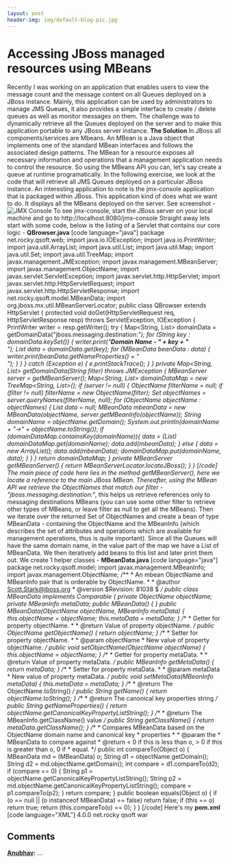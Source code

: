 ```yaml
---
layout: post
header-img: img/default-blog-pic.jpg
---
```


# Accessing JBoss managed resources using MBeans

Recently I was working on an application that enables users to view the message count and the message content on all Queues deployed on a JBoss instance. Mainly, this application can be used by administrators to manage JMS Queues, it also provides a simple interface to create / delete queues as well as monitor messages on them. The challenge was to dynamically retrieve all the Queues deployed on the server and to make this application portable to any JBoss server instance. **The Solution** In JBoss all components/services are Mbeans. An MBean is a Java object that implements one of the standard MBean interfaces and follows the associated design patterns. The MBean for a resource exposes all necessary information and operations that a management application needs to control the resource. So using the MBeans API you can, let's say create a queue at runtime programatically. In the following exercise, we look at the code that will retrieve all JMS Queues deployed on a particular JBoss instance.  An interesting application to note is the jmx-console application that is packaged within JBoss. This application kind of does what we want to do. It displays all the MBeans deployed on the server. See screenshot - ![JMX Console](/wp-content/uploads/2009/11/jmx-console.png) To see jmx-console, start the JBoss server on your local machine and go to http://localhost:8080/jmx-console Straight away lets start with some code, below is the listing of a Servlet that contains our core logic - **QBrowser.java** [code language="java"] package net.rocky.qsoft.web; import java.io.IOException; import java.io.PrintWriter; import java.util.ArrayList; import java.util.List; import java.util.Map; import java.util.Set; import java.util.TreeMap; import javax.management.JMException; import javax.management.MBeanServer; import javax.management.ObjectName; import javax.servlet.ServletException; import javax.servlet.http.HttpServlet; import javax.servlet.http.HttpServletRequest; import javax.servlet.http.HttpServletResponse; import net.rocky.qsoft.model.MBeanData; import org.jboss.mx.util.MBeanServerLocator; public class QBrowser extends HttpServlet { protected void doGet(HttpServletRequest req, HttpServletResponse resp) throws ServletException, IOException { PrintWriter writer = resp.getWriter(); try { Map<String, List<MBeanData>> domainData = getDomainData("jboss.messaging.destination:*"); for (String key : domainData.keySet()) { writer.print("<b>Domain Name - " \+ key + "</b></br>"); List<MBeanData> data = domainData.get(key); for (MBeanData beanData : data) { writer.print(beanData.getNameProperties() + "</br>"); } } } catch (Exception e) { e.printStackTrace(); } } private Map<String, List<MBeanData>> getDomainData(String filter) throws JMException { MBeanServer server = getMBeanServer(); Map<String, List<MBeanData>> domainDataMap = new TreeMap<String, List<MBeanData>>(); if (server != null) { ObjectName filterName = null; if (filter != null) filterName = new ObjectName(filter); Set<ObjectName> objectNames = server.queryNames(filterName, null); for (ObjectName objectName : objectNames) { List<MBeanData> data = null; MBeanData mbeanData = new MBeanData(objectName, server.getMBeanInfo(objectName)); String domainName = objectName.getDomain(); System.out.println(domainName + "->" \+ objectName.toString()); if (domainDataMap.containsKey(domainName)){ data = (List<MBeanData>) domainDataMap.get(domainName); data.add(mbeanData); } else { data = new ArrayList<MBeanData>(); data.add(mbeanData); domainDataMap.put(domainName, data); } } } return domainDataMap; } private MBeanServer getMBeanServer() { return MBeanServerLocator.locateJBoss(); } } [/code] The main piece of code here lies in the method getMBeanServer(), here we locate a reference to the main JBoss MBean. Thereafter, using the MBean API we retrieve the ObjectNames that match our filter - "jboss.messaging.destination:*", this helps us retrieve references only to messaging destinations MBeans (you can use some other filter to retrieve other types of MBeans, or leave filter as null to get all the MBeans). Then we iterate over the returned Set of ObjectNames and create a bean of type MBeanData - containing the ObjectName and the MBeanInfo (which describes the set of attributes and operations which are available for management operations, thus is quite important). Since all the Queues will have the same domain name, in the value part of the map we have a List of MBeanData. We then iteratively add beans to this list and later print them out. We create 1 helper classes - **MBeanData.java** [code language="java"] package net.rocky.qsoft.model; import javax.management.MBeanInfo; import javax.management.ObjectName; /** * An mbean ObjectName and MBeanInfo pair that is orderable by ObjectName. * * @author Scott.Stark@jboss.org * @version $Revision: 81038 $ */ public class MBeanData implements Comparable { private ObjectName objectName; private MBeanInfo metaData; public MBeanData() { } public MBeanData(ObjectName objectName, MBeanInfo metaData) { this.objectName = objectName; this.metaData = metaData; } /** * Getter for property objectName. * * @return Value of property objectName. */ public ObjectName getObjectName() { return objectName; } /** * Setter for property objectName. * * @param objectName * New value of property objectName. */ public void setObjectName(ObjectName objectName) { this.objectName = objectName; } /** * Getter for property metaData. * * @return Value of property metaData. */ public MBeanInfo getMetaData() { return metaData; } /** * Setter for property metaData. * * @param metaData * New value of property metaData. */ public void setMetaData(MBeanInfo metaData) { this.metaData = metaData; } /** * @return The ObjectName.toString() */ public String getName() { return objectName.toString(); } /** * @return The canonical key properties string */ public String getNameProperties() { return objectName.getCanonicalKeyPropertyListString(); } /** * @return The MBeanInfo.getClassName() value */ public String getClassName() { return metaData.getClassName(); } /** * Compares MBeanData based on the ObjectName domain name and canonical key * properties * * @param the * MBeanData to compare against * @return < 0 if this is less than o, > 0 if this is greater than o, 0 if * equal. */ public int compareTo(Object o) { MBeanData md = (MBeanData) o; String d1 = objectName.getDomain(); String d2 = md.objectName.getDomain(); int compare = d1.compareTo(d2); if (compare == 0) { String p1 = objectName.getCanonicalKeyPropertyListString(); String p2 = md.objectName.getCanonicalKeyPropertyListString(); compare = p1.compareTo(p2); } return compare; } public boolean equals(Object o) { if (o == null || (o instanceof MBeanData) == false) return false; if (this == o) return true; return (this.compareTo(o) == 0); } } [/code] Here's my **pom.xml** [code language="XML"] <?xml version="1.0" encoding="UTF-8"?> <project xmlns="http://maven.apache.org/POM/4.0.0" xmlns:xsi="http://www.w3.org/2001/XMLSchema-instance" xsi:schemaLocation="http://maven.apache.org/POM/4.0.0 http://maven.apache.org/maven-v4_0_0.xsd"> <modelVersion>4.0.0</modelVersion> <groupId>net.rocky</groupId> <artifactId>qsoft</artifactId> <packaging>war</packaging>

## Comments

**[Anubhav](#6003 "2011-10-10 09:55:11"):** ...

